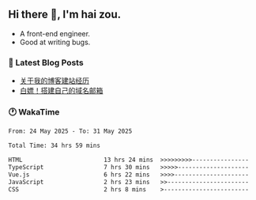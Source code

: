 ## Hi there 👋, I'm hai zou.

- A front-end engineer.
- Good at writing bugs.

### 📖 Latest Blog Posts
<!-- BLOG-POST-LIST:START -->
- [关于我的博客建站经历](https://www.izou.top/2025/01/blog-site-build/)
- [白嫖！搭建自己的域名邮箱](https://www.izou.top/2025/01/domain-mail/)
<!-- BLOG-POST-LIST:END -->

### 🕐 WakaTime
<!--START_SECTION:waka-->

```txt
From: 24 May 2025 - To: 31 May 2025

Total Time: 34 hrs 59 mins

HTML                       13 hrs 24 mins  >>>>>>>>>----------------   37.40 %
TypeScript                 7 hrs 30 mins   >>>>>--------------------   20.94 %
Vue.js                     6 hrs 22 mins   >>>>---------------------   17.81 %
JavaScript                 2 hrs 23 mins   >>-----------------------   06.68 %
CSS                        2 hrs 8 mins    >------------------------   05.97 %
```

<!--END_SECTION:waka-->
